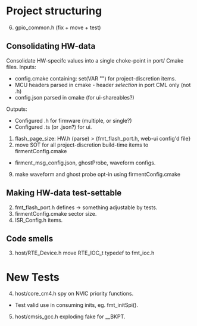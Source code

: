 # Project structuring
6. gpio_common.h (fix + move + test)

## Consolidating HW-data
Consolidate HW-specifc values into a single choke-point in port/ Cmake files.
Inputs: 
- config.cmake containing: set(VAR "") for project-discretion items.
- MCU headers parsed in cmake - header *selection* in port CML only (not .h)
- config.json parsed in cmake (for ui-shareables?)

Outputs: 
- Configured .h for firmware  (multiple, or single?)
- Configured .ts (or .json?) for ui.

1. flash_page_size: HW.h (parse) > {fmt_flash_port.h, web-ui config'd file}
7. move SOT for all project-discretion build-time items to firmentConfig.cmake
  - firment_msg_config.json, ghostProbe, waveform configs. 
9. make waveform and ghost probe opt-in using firmentConfig.cmake

## Making HW-data test-settable
2. fmt_flash_port.h defines -> something adjustable by tests.
8. firmentConfig.cmake sector size. 
10. ISR_Config.h items. 

## Code smells
3. host/RTE_Device.h move RTE_IOC_t typedef to fmt_ioc.h

# New Tests
4. host/core_cm4.h spy on NVIC priority functions.
  - Test valid use in consuming inits, eg. fmt_initSpi().
5. host/cmsis_gcc.h exploding fake for __BKPT. 
